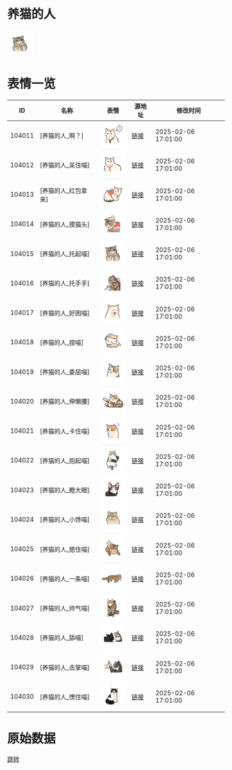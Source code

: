 # 养猫的人

<img src="./cover.png" height="60" alt="cover" />

# 表情一览

|ID|名称|表情|源地址|修改时间|
|----|----|----|----|----|
|104011|[养猫的人_啊？]|<img src="./pic/104011_%5B养猫的人_啊？%5D.png" height="60" alt="啊？"/>|[链接](https://i0.hdslb.com/bfs/garb/80036a9a2494362724c003194f4b97d909c857c2.png)|2025-02-06 17:01:00|
|104012|[养猫的人_呆住喵]|<img src="./pic/104012_%5B养猫的人_呆住喵%5D.png" height="60" alt="呆住喵"/>|[链接](https://i0.hdslb.com/bfs/garb/c9b978d4627847253541e6f595042d08590e92f5.png)|2025-02-06 17:01:00|
|104013|[养猫的人_红包拿来]|<img src="./pic/104013_%5B养猫的人_红包拿来%5D.png" height="60" alt="红包拿来"/>|[链接](https://i0.hdslb.com/bfs/garb/3e824b6806072d70a0199f0fb50e2ef4d7d42b20.png)|2025-02-06 17:01:00|
|104014|[养猫的人_摸猫头]|<img src="./pic/104014_%5B养猫的人_摸猫头%5D.png" height="60" alt="摸猫头"/>|[链接](https://i0.hdslb.com/bfs/garb/023a531dfd18597130d8e36959bc153a58b28e9c.png)|2025-02-06 17:01:00|
|104015|[养猫的人_托起喵]|<img src="./pic/104015_%5B养猫的人_托起喵%5D.png" height="60" alt="托起喵"/>|[链接](https://i0.hdslb.com/bfs/garb/45ef5e3dff83bcc43d266980408ac35a574eb852.png)|2025-02-06 17:01:00|
|104016|[养猫的人_托手手]|<img src="./pic/104016_%5B养猫的人_托手手%5D.png" height="60" alt="托手手"/>|[链接](https://i0.hdslb.com/bfs/garb/f6374a79449893838f92469e8ba28d446279d273.png)|2025-02-06 17:01:00|
|104017|[养猫的人_好困喵]|<img src="./pic/104017_%5B养猫的人_好困喵%5D.png" height="60" alt="好困喵"/>|[链接](https://i0.hdslb.com/bfs/garb/116fb8225d7d2e61cf06e254744c71d42f3ab804.png)|2025-02-06 17:01:00|
|104018|[养猫的人_捏喵]|<img src="./pic/104018_%5B养猫的人_捏喵%5D.png" height="60" alt="捏喵"/>|[链接](https://i0.hdslb.com/bfs/garb/5e226160a120df533923319dd92c4016b30cb3a7.png)|2025-02-06 17:01:00|
|104019|[养猫的人_委屈喵]|<img src="./pic/104019_%5B养猫的人_委屈喵%5D.png" height="60" alt="委屈喵"/>|[链接](https://i0.hdslb.com/bfs/garb/4e83504d258c7db127ae8544366e14f62fcecca5.png)|2025-02-06 17:01:00|
|104020|[养猫的人_伸懒腰]|<img src="./pic/104020_%5B养猫的人_伸懒腰%5D.png" height="60" alt="伸懒腰"/>|[链接](https://i0.hdslb.com/bfs/garb/753d019883ad57d1e71a84c5e065f6e3002fd096.png)|2025-02-06 17:01:00|
|104021|[养猫的人_卡住喵]|<img src="./pic/104021_%5B养猫的人_卡住喵%5D.png" height="60" alt="卡住喵"/>|[链接](https://i0.hdslb.com/bfs/garb/2cf8263fcf9aa5d502e34dde361af1f265f0f084.png)|2025-02-06 17:01:00|
|104022|[养猫的人_抱起喵]|<img src="./pic/104022_%5B养猫的人_抱起喵%5D.png" height="60" alt="抱起喵"/>|[链接](https://i0.hdslb.com/bfs/garb/426998b71dc1878039734ef4ba3905af3e9e68bb.png)|2025-02-06 17:01:00|
|104023|[养猫的人_瞪大眼]|<img src="./pic/104023_%5B养猫的人_瞪大眼%5D.png" height="60" alt="瞪大眼"/>|[链接](https://i0.hdslb.com/bfs/garb/736624c2f877ffaeba843baf929d647a81b15f37.png)|2025-02-06 17:01:00|
|104024|[养猫的人_小馋喵]|<img src="./pic/104024_%5B养猫的人_小馋喵%5D.png" height="60" alt="小馋喵"/>|[链接](https://i0.hdslb.com/bfs/garb/c7c58d9f33171c9368db7002b61abcc32329794f.png)|2025-02-06 17:01:00|
|104025|[养猫的人_摁住喵]|<img src="./pic/104025_%5B养猫的人_摁住喵%5D.png" height="60" alt="摁住喵"/>|[链接](https://i0.hdslb.com/bfs/garb/00bc09c2e4c25f83c443e21754ad55573986fc27.png)|2025-02-06 17:01:00|
|104026|[养猫的人_一条喵]|<img src="./pic/104026_%5B养猫的人_一条喵%5D.png" height="60" alt="一条喵"/>|[链接](https://i0.hdslb.com/bfs/garb/5692ec2e866b19c76f37b7eaf59d645cb244f3e8.png)|2025-02-06 17:01:00|
|104027|[养猫的人_帅气喵]|<img src="./pic/104027_%5B养猫的人_帅气喵%5D.png" height="60" alt="帅气喵"/>|[链接](https://i0.hdslb.com/bfs/garb/53fd0ec9bff8a406ccd15bf5dc7e85048b75c3ea.png)|2025-02-06 17:01:00|
|104028|[养猫的人_舔喵]|<img src="./pic/104028_%5B养猫的人_舔喵%5D.png" height="60" alt="舔喵"/>|[链接](https://i0.hdslb.com/bfs/garb/bc072421c89cb63a0e69ab515e9e81a23512db2b.png)|2025-02-06 17:01:00|
|104029|[养猫的人_击掌喵]|<img src="./pic/104029_%5B养猫的人_击掌喵%5D.png" height="60" alt="击掌喵"/>|[链接](https://i0.hdslb.com/bfs/garb/9b2608c88e9daadf46e5868db7c126eb28193eee.png)|2025-02-06 17:01:00|
|104030|[养猫的人_愣住喵]|<img src="./pic/104030_%5B养猫的人_愣住喵%5D.png" height="60" alt="愣住喵"/>|[链接](https://i0.hdslb.com/bfs/garb/32807a24a94f9b9bbece2adf72ae136745d3e6d0.png)|2025-02-06 17:01:00|

# 原始数据

[跳转](./raw.json)

